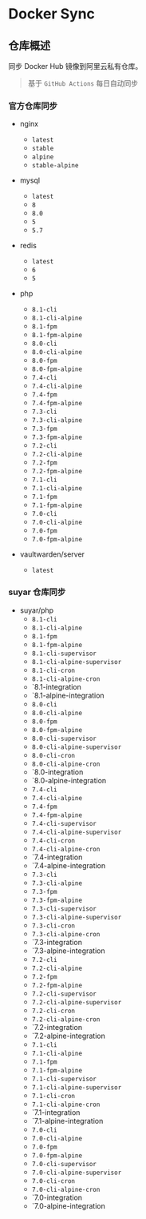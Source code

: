 # Docker Sync

## 仓库概述

同步 Docker Hub 镜像到阿里云私有仓库。

> 基于 `GitHub Actions` 每日自动同步

### 官方仓库同步

- nginx
    - `latest`
    - `stable`
    - `alpine`
    - `stable-alpine`

- mysql
    - `latest`
    - `8`
    - `8.0`
    - `5`
    - `5.7`

- redis
    - `latest`
    - `6`
    - `5`

- php
    - `8.1-cli`
    - `8.1-cli-alpine`
    - `8.1-fpm`
    - `8.1-fpm-alpine`
    - `8.0-cli`
    - `8.0-cli-alpine`
    - `8.0-fpm`
    - `8.0-fpm-alpine`
    - `7.4-cli`
    - `7.4-cli-alpine`
    - `7.4-fpm`
    - `7.4-fpm-alpine`
    - `7.3-cli`
    - `7.3-cli-alpine`
    - `7.3-fpm`
    - `7.3-fpm-alpine`
    - `7.2-cli`
    - `7.2-cli-alpine`
    - `7.2-fpm`
    - `7.2-fpm-alpine`
    - `7.1-cli`
    - `7.1-cli-alpine`
    - `7.1-fpm`
    - `7.1-fpm-alpine`
    - `7.0-cli`
    - `7.0-cli-alpine`
    - `7.0-fpm`
    - `7.0-fpm-alpine`

- vaultwarden/server
  - `latest`

### suyar 仓库同步

- suyar/php
  - `8.1-cli`
  - `8.1-cli-alpine`
  - `8.1-fpm`
  - `8.1-fpm-alpine`
  - `8.1-cli-supervisor`
  - `8.1-cli-alpine-supervisor`
  - `8.1-cli-cron`
  - `8.1-cli-alpine-cron`
  - `8.1-integration
  - `8.1-alpine-integration
  - `8.0-cli`
  - `8.0-cli-alpine`
  - `8.0-fpm`
  - `8.0-fpm-alpine`
  - `8.0-cli-supervisor`
  - `8.0-cli-alpine-supervisor`
  - `8.0-cli-cron`
  - `8.0-cli-alpine-cron`
  - `8.0-integration
  - `8.0-alpine-integration
  - `7.4-cli`
  - `7.4-cli-alpine`
  - `7.4-fpm`
  - `7.4-fpm-alpine`
  - `7.4-cli-supervisor`
  - `7.4-cli-alpine-supervisor`
  - `7.4-cli-cron`
  - `7.4-cli-alpine-cron`
  - `7.4-integration
  - `7.4-alpine-integration
  - `7.3-cli`
  - `7.3-cli-alpine`
  - `7.3-fpm`
  - `7.3-fpm-alpine`
  - `7.3-cli-supervisor`
  - `7.3-cli-alpine-supervisor`
  - `7.3-cli-cron`
  - `7.3-cli-alpine-cron`
  - `7.3-integration
  - `7.3-alpine-integration
  - `7.2-cli`
  - `7.2-cli-alpine`
  - `7.2-fpm`
  - `7.2-fpm-alpine`
  - `7.2-cli-supervisor`
  - `7.2-cli-alpine-supervisor`
  - `7.2-cli-cron`
  - `7.2-cli-alpine-cron`
  - `7.2-integration
  - `7.2-alpine-integration
  - `7.1-cli`
  - `7.1-cli-alpine`
  - `7.1-fpm`
  - `7.1-fpm-alpine`
  - `7.1-cli-supervisor`
  - `7.1-cli-alpine-supervisor`
  - `7.1-cli-cron`
  - `7.1-cli-alpine-cron`
  - `7.1-integration
  - `7.1-alpine-integration
  - `7.0-cli`
  - `7.0-cli-alpine`
  - `7.0-fpm`
  - `7.0-fpm-alpine`
  - `7.0-cli-supervisor`
  - `7.0-cli-alpine-supervisor`
  - `7.0-cli-cron`
  - `7.0-cli-alpine-cron`
  - `7.0-integration
  - `7.0-alpine-integration
